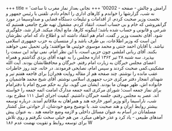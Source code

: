 +++
title = 'آرامش و چالش - صفحه - 00202'
+++
نجانی بعداز نماز مغرب تا ساعت نه شب، گزارشها را خواندم و کارهای اداری را انجام دادم. تلفنی با رئیس جمهور و نخست وزیر صحبت کردم. از اقدامات و تبلیغات دستگاه قضایی و صداوسیما در مورد گرانفروشی که خام و بی حساب است، انتقاد کردم. مشغول تهیه طرح جامعی هستیم که شرعی و قانونی و حساب شده باشد؛ اینگونه کارها، مانع ایجاد میکند. قرار شد، جلوگیری شود. آقای نخست وزیر ر گفت، امام هم انتقاد داشته اند و اطلاع داد که امام، نظرشان این است که وزیر اطلاعات، بی طرف باشد و از منتسبان به حزب جمهوری اسلامی نباشد. با آقایان احمد جنتی و محمد موسوی خوئینی ها موافقند؛ ولی تحمیل نمی خواهند بکنند. آقای ربانی املشی چون حزبی است، با این نظر امام، نمی تواند این سمت را بپذیرد. سه شنبه ۲۸ تیر ۱۳۶۲ اداره مجلس را به عهده آقای یزدی گذاشتم و همراه اعضای مجلس خبرگان به زیارت امام رفتم. خبرگان و محافظانشان بودند. آیت الله مشکینی،کمی صحبت کردند و سپس امام، نصایحی فرمودند. در خانه، چند روز خاطرات عقب مانده را نوشتم. چند صفحه هم از مقاله روایت هجران] برای فاجعه هفتم تیر و شهدای انفجار دفتر مرکزی حزب جمهوری اسلامی نوشتم. آقای شیخ محمد هاشمیان و خانواده اش، ظهر مهمان ما بودند. ایشان می گوید، نیاز به حکم صریح امام یا دفترامام برای نماز جمعه است؛ شورای مرکزی ائمه جمعه مدارک امامت ائمه جمعه را خواسته اند. عصر به مجلس رفتم، جلسه خبرگان داشتیم. کیفیت اجرای اصل ۱۱۱ مطرح بود. شب، ناراسیما رائو وزیر امور خارجه هند و همراهان به ملاقاتم آمدند. درباره توسعه بیشتر روابط ایران و هند صحبت شد. با توضیح وضع خودشان، از حوادثی مثل کشتار مسلمانان در آسام به عنوان مسائل داخلی و لازمه وضع جامعه هند . به عنوان پیش آمدهای طبیعی - یاد کرد و عذر خواهی میکرد. من هم خیلی سخت نگرفتم و روی تلاش برای توسعه روابط و تقویت نهضت عدم ۱۸۶ W